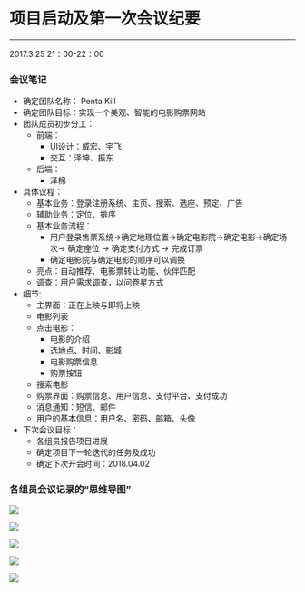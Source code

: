 # 项目启动及第一次![]()会议纪要

---

2017.3.25  21：00-22：00

### 会议笔记

- 确定团队名称： Penta Kill
- 确定团队目标：实现一个美观、智能的电影购票网站
- 团队成员初步分工：
  - 前端：
    - UI设计：威宏、宇飞
    - 交互：泽坤、振东
  - 后端：
    - 泽棉
- 具体议程：
  - 基本业务：登录注册系统、主页、搜索、选座、预定、广告
  - 辅助业务：定位、排序
  - 基本业务流程：
    - 用户登录售票系统->确定地理位置->确定电影院->确定电影->确定场次-> 确定座位 -> 确定支付方式 -> 完成订票
    - 确定电影院与确定电影的顺序可以调换
  - 亮点：自动推荐、电影票转让功能、伙伴匹配
  - 调查：用户需求调查，以问卷星方式
- 细节:
  - 主界面：正在上映与即将上映
  - 电影列表
  - 点击电影：
    - 电影的介绍
    - 选地点、时间、影城
    - 电影购票信息
    - 购票按钮
  - 搜索电影
  - 购票界面：购票信息、用户信息、支付平台、支付成功
  - 消息通知：短信、邮件
  - 用户的基本信息：用户名、密码、邮箱、头像
- 下次会议目标：
  - 各组员报告项目进展
  - 确定项目下一轮迭代的任务及成功
  - 确定下次开会时间：2018.04.02

### 各组员会议记录的“思维导图”

![](https://github.com/Movie-ticket-Sale-System/DashBoard/raw/master/image/LinWeihong_1st.png)

![](https://github.com/Movie-ticket-Sale-System/DashBoard/raw/master/image/ZhangZhendong_1st.png)

![](https://github.com/Movie-ticket-Sale-System/DashBoard/raw/master/image/ZhangYufei_1st.png)

![](https://github.com/Movie-ticket-Sale-System/DashBoard/raw/master/image/ZhangZekun_1st.png)

![](https://github.com/Movie-ticket-Sale-System/DashBoard/raw/master/image/ZhangZemian_1st.png)



